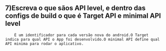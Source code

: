 ## 7)Escreva o que sãos API level, e dentro das configs de build o que é Target API e minimal API level
        É um identificador para cada versão nova do android.O Target indica para qual API o App foi desenvolvido.O minimal API define qual API minima para rodar o aplicativo.
